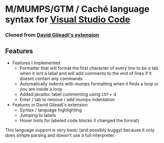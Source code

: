 # M/MUMPS/GTM / Caché language syntax  for [Visual Studio Code](https://code.visualstudio.com)
### Cloned from [David Gileadi's extension](Repository:https://github.com/dgileadi/mumps-language-vscode.git)

## Features
* Features I implemented
  * Formatter that will format the first character of every line to be a tab when it isnt a label and will add comments to the end of lines if it doesnt contain any commands
  * Automatically indents with mumps formatting when it finds a loop or you are inside a loop
  * Added javadoc label commenting using ctrl + d
  * Enter / tab to remove / add mumps indentation
* Features in David Gileadi's extension
  * Syntax / language highlighting
  * Jumping to labels
  * Hover hints for labeled code blocks (I changed the format)

This language support is very basic (and possibly buggy) because it only does simple parsing and doesn't use a full interpreter.